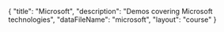 {
	"title": "Microsoft",
	"description": "Demos covering Microsoft technologies",
	"dataFileName": "microsoft",
	"layout": "course"
}